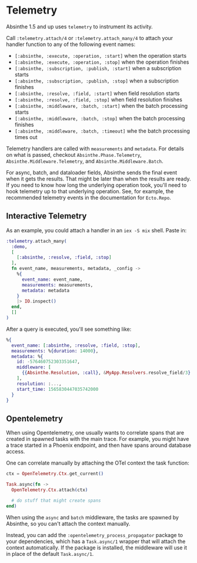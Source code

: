 # Telemetry

Absinthe 1.5 and up uses `telemetry` to instrument its activity.

Call `:telemetry.attach/4` or `:telemetry.attach_many/4` to attach your
handler function to any of the following event names:

- `[:absinthe, :execute, :operation, :start]` when the operation starts
- `[:absinthe, :execute, :operation, :stop]` when the operation finishes
- `[:absinthe, :subscription, :publish, :start]` when a subscription starts
- `[:absinthe, :subscription, :publish, :stop]` when a subscription finishes
- `[:absinthe, :resolve, :field, :start]` when field resolution starts
- `[:absinthe, :resolve, :field, :stop]` when field resolution finishes
- `[:absinthe, :middleware, :batch, :start]` when the batch processing starts
- `[:absinthe, :middleware, :batch, :stop]` when the batch processing finishes
- `[:absinthe, :middleware, :batch, :timeout]` whe the batch processing times out

Telemetry handlers are called with `measurements` and `metadata`. For details on
what is passed, checkout `Absinthe.Phase.Telemetry`, `Absinthe.Middleware.Telemetry`,
and `Absinthe.Middleware.Batch`.

For async, batch, and dataloader fields, Absinthe sends the final event when
it gets the results. That might be later than when the results are ready. If
you need to know how long the underlying operation took, you'll need to hook
telemetry up to that underlying operation. See, for example, the recommended
telemetry events in the documentation for `Ecto.Repo`.

## Interactive Telemetry

As an example, you could attach a handler in an `iex -S mix` shell. Paste in:

```elixir
:telemetry.attach_many(
  :demo,
  [
    [:absinthe, :resolve, :field, :stop]
  ],
  fn event_name, measurements, metadata, _config ->
    %{
      event_name: event_name,
      measurements: measurements,
      metadata: metadata
    }
    |> IO.inspect()
  end,
  []
)
```

After a query is executed, you'll see something like:

```elixir
%{
  event_name: [:absinthe, :resolve, :field, :stop],
  measurements: %{duration: 14000},
  metadata: %{
    id: -576460752303351647,
    middleware: [
      {{Absinthe.Resolution, :call}, &MyApp.Resolvers.resolve_field/3}
    ],
    resolution: :...,
    start_time: 1565830447035742000
  }
}
```

## Opentelemetry

When using Opentelemetry, one usually wants to correlate spans that are created
in spawned tasks with the main trace. For example, you might have a trace started
in a Phoenix endpoint, and then have spans around database access.

One can correlate manually by attaching the OTel context the task function:

```elixir
ctx = OpenTelemetry.Ctx.get_current()

Task.async(fn ->
  OpenTelemetry.Ctx.attach(ctx)

  # do stuff that might create spans
end)
```

When using the `async` and `batch` middleware, the tasks are spawned by Absinthe,
so you can't attach the context manually.

Instead, you can add the `:opentelemetry_process_propagator` package to your
dependencies, which has a `Task.async/1` wrapper that will attach the context
automatically. If the package is installed, the middleware will use it in place
of the default `Task.async/1`.
